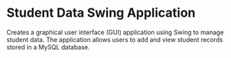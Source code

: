 # Student Data Swing Application
  Creates a graphical user interface (GUI) application using Swing to manage student data. The application allows users to add and view student records stored in a MySQL database.
